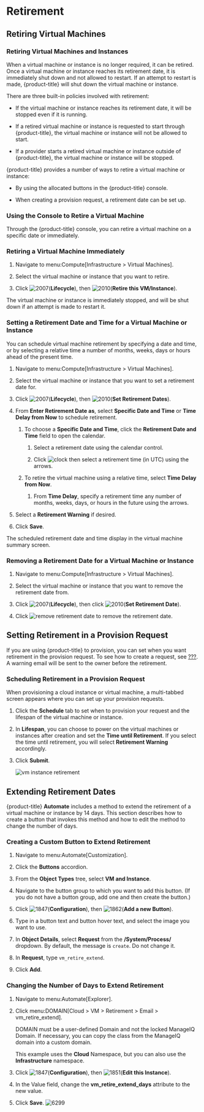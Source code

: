 # Retirement

## Retiring Virtual Machines

### Retiring Virtual Machines and Instances

When a virtual machine or instance is no longer required, it can be
retired. Once a virtual machine or instance reaches its retirement date,
it is immediately shut down and not allowed to restart. If an attempt to
restart is made, {product-title} will shut down the virtual machine or
instance.

There are three built-in policies involved with retirement:

  - If the virtual machine or instance reaches its retirement date, it
    will be stopped even if it is running.

  - If a retired virtual machine or instance is requested to start
    through {product-title}, the virtual machine or instance will not be
    allowed to start.

  - If a provider starts a retired virtual machine or instance outside
    of {product-title}, the virtual machine or instance will be stopped.

{product-title} provides a number of ways to retire a virtual machine or
instance:

  - By using the allocated buttons in the {product-title} console.

  - When creating a provision request, a retirement date can be set up.

### Using the Console to Retire a Virtual Machine

Through the {product-title} console, you can retire a virtual machine on
a specific date or immediately.

### Retiring a Virtual Machine Immediately

1.  Navigate to menu:Compute\[Infrastructure \> Virtual Machines\].

2.  Select the virtual machine or instance that you want to retire.

3.  Click ![2007](2007.png)(**Lifecycle**), then
    ![2010](2010.png)(**Retire this VM/Instance**).

The virtual machine or instance is immediately stopped, and will be shut
down if an attempt is made to restart it.

### Setting a Retirement Date and Time for a Virtual Machine or Instance

You can schedule virtual machine retirement by specifying a date and
time, or by selecting a relative time a number of months, weeks, days or
hours ahead of the present time.

1.  Navigate to menu:Compute\[Infrastructure \> Virtual Machines\].

2.  Select the virtual machine or instance that you want to set a
    retirement date for.

3.  Click ![2007](2007.png)(**Lifecycle**), then ![2010](2010.png)(**Set
    Retirement Dates**).

4.  From **Enter Retirement Date as**, select **Specific Date and Time**
    or **Time Delay from Now** to schedule retirement.
    
    1.  To choose a **Specific Date and Time**, click the **Retirement
        Date and Time** field to open the calendar.
        
        1.  Select a retirement date using the calendar control.
        
        2.  Click ![clock](clock.png) then select a retirement time (in
            UTC) using the arrows.
    
    2.  To retire the virtual machine using a relative time, select
        **Time Delay from Now**.
        
        1.  From **Time Delay**, specify a retirement time any number of
            months, weeks, days, or hours in the future using the
            arrows.

5.  Select a **Retirement Warning** if desired.

6.  Click **Save**.

The scheduled retirement date and time display in the virtual machine
summary screen.

### Removing a Retirement Date for a Virtual Machine or Instance

1.  Navigate to menu:Compute\[Infrastructure \> Virtual Machines\].

2.  Select the virtual machine or instance that you want to remove the
    retirement date from.

3.  Click ![2007](2007.png)(**Lifecycle**), then click
    ![2010](2010.png)(**Set Retirement Date**).

4.  Click ![remove retirement date](remove-retirement-date.png) to
    remove the retirement date.

## Setting Retirement in a Provision Request

If you are using {product-title} to provision, you can set when you want
retirement in the provision request. To see how to create a request, see
[???](#provisioning-requests). A warning email will be sent to the owner
before the retirement.

### Scheduling Retirement in a Provision Request

When provisioning a cloud instance or virtual machine, a multi-tabbed
screen appears where you can set up your provision requests.

1.  Click the **Schedule** tab to set when to provision your request and
    the lifespan of the virtual machine or instance.

2.  In **Lifespan**, you can choose to power on the virtual machines or
    instances after creation and set the **Time until Retirement**. If
    you select the time until retirement, you will select **Retirement
    Warning** accordingly.

3.  Click **Submit**.
    
    ![vm instance retirement](vm-instance-retirement.png)

## Extending Retirement Dates

{product-title} **Automate** includes a method to extend the retirement
of a virtual machine or instance by 14 days. This section describes how
to create a button that invokes this method and how to edit the method
to change the number of days.

### Creating a Custom Button to Extend Retirement

1.  Navigate to menu:Automate\[Customization\].

2.  Click the **Buttons** accordion.

3.  From the **Object Types** tree, select **VM and Instance**.

4.  Navigate to the button group to which you want to add this button.
    (If you do not have a button group, add one and then create the
    button.)

5.  Click ![1847](1847.png)(**Configuration**), then
    ![1862](1862.png)(**Add a new Button**).

6.  Type in a button text and button hover text, and select the image
    you want to use.

7.  In **Object Details**, select **Request** from the
    **/System/Process/** dropdown. By default, the message is `create`.
    Do not change it.

8.  In **Request**, type `vm_retire_extend`.

9.  Click **Add**.

### Changing the Number of Days to Extend Retirement

1.  Navigate to menu:Automate\[Explorer\].

2.  Click menu:DOMAIN\[Cloud \> VM \> Retirement \> Email \>
    vm\_retire\_extend\].
    
    <div class="note">
    
    DOMAIN must be a user-defined Domain and not the locked ManageIQ
    Domain. If necessary, you can copy the class from the ManageIQ
    domain into a custom domain.
    
    This example uses the **Cloud** Namespace, but you can also use the
    **Infrastructure** namespace.
    
    </div>

3.  Click ![1847](1847.png)(**Configuration**), then
    ![1851](1851.png)(**Edit this Instance**).

4.  In the Value field, change the **vm\_retire\_extend\_days**
    attribute to the new value.

5.  Click **Save**. ![6299](6299.png)
